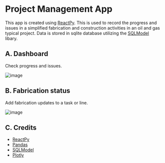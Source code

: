# Project Management App

This app is created using [ReactPy](https://reactpy.dev/docs/guides/getting-started/index.html). This is used to record the progress and issues in a simplified fabrication and construction activities in an oil and gas typical project. Data is stored in sqlite database utilizing the [SQLModel](https://sqlmodel.tiangolo.com/) libary.

## A. Dashboard

Check progress and issues.

![image](https://github.com/fsmosca/project-management-app/assets/22366935/c4e31108-ad72-400c-9b05-9e7093e528b5)

## B. Fabrication status

Add fabrication updates to a task or line.

![image](https://github.com/fsmosca/project-management-app/assets/22366935/41fa4591-2989-4032-8a9c-2ccb52869acf)

## C. Credits

* [ReactPy](https://reactpy.dev/docs/guides/getting-started/index.html)
* [Pandas](https://pandas.pydata.org/)
* [SQLModel](https://sqlmodel.tiangolo.com/)
* [Plotly](https://plotly.com/python/)
